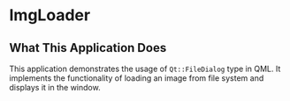 # ImgLoader
## What This Application Does
This application demonstrates the usage of `Qt::FileDialog` type in QML. It implements the 
functionality of loading an image from file system and displays it in the window.

